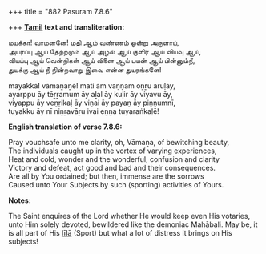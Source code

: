 +++
title = "882 Pasuram 7.8.6"

+++
**[Tamil](/definition/tamil#history "show Tamil definitions") text and transliteration:**

மயக்கா! வாமனனே! மதி ஆம் வண்ணம் ஒன்று அருளாய்,  
அயர்ப்பு ஆய் தேற்றமும் ஆய் அழல் ஆய் குளிர் ஆய் வியவு ஆய்,  
வியப்பு ஆய் வென்றிகள் ஆய் வினை ஆய் பயன் ஆய் பின்னும்நீ,  
துயக்கு ஆய் நீ நின்றவாறு இவை என்ன துயரங்களே!

mayakkā! vāmaṉaṉē! mati ām vaṇṇam oṉṟu aruḷāy,  
ayarppu āy tēṟṟamum āy aḻal āy kuḷir āy viyavu āy,  
viyappu āy veṉṟikaḷ āy viṉai āy payaṉ āy piṉṉumnī,  
tuyakku āy nī niṉṟavāṟu ivai eṉṉa tuyaraṅkaḷē!

**English translation of verse 7.8.6:**

Pray vouchsafe unto me clarity, oh, Vāmaṉa, of bewitching beauty,  
The individuals caught up in the vortex of varying experiences,  
Heat and cold, wonder and the wonderful, confusion and clarity  
Victory and defeat, act good and bad and their consequences.  
Are all by You ordained; but then, immense are the sorrows  
Caused unto Your Subjects by such (sporting) activities of Yours.

**Notes:**

The Saint enquires of the Lord whether He would keep even His votaries, unto Him solely devoted, bewildered like the demoniac Mahābali. May be, it is all part of His [līlā](/definition/lila#vaishnavism "show līlā definitions") (Sport) but what a lot of distress it brings on His subjects!


